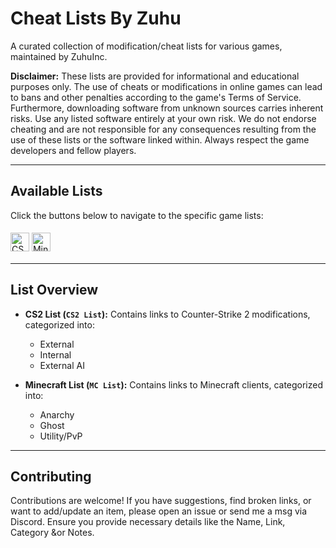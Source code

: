 # Cheat Lists By Zuhu

A curated collection of modification/cheat lists for various games, maintained by ZuhuInc.

**Disclaimer:** These lists are provided for informational and educational purposes only. The use of cheats or modifications in online games can lead to bans and other penalties according to the game's Terms of Service. Furthermore, downloading software from unknown sources carries inherent risks. Use any listed software entirely at your own risk. We do not endorse cheating and are not responsible for any consequences resulting from the use of these lists or the software linked within. Always respect the game developers and fellow players.

---

## Available Lists

Click the buttons below to navigate to the specific game lists:

<a href="https://github.com/ZuhuInc/Cheat-Lists-By-Zuhu/blob/main/CS2%20List.md" style="border: 0; display: inline-block; margin-top: 5px; margin-bottom: 5px;"> <img src="https://i.imgur.com/IdCqwSb.png" alt="CS2 Cheat List" height="30" style="vertical-align: middle;"></a>
<a href="https://github.com/ZuhuInc/Cheat-Lists-By-Zuhu/blob/main/MC%20List.md" style="border: 0; display: inline-block; margin-top: 5px; margin-bottom: 5px;"> <img src="https://i.imgur.com/Cx7vwk1.png" alt="Minecraft Cheat List" height="30" style="vertical-align: middle;"></a>

---

## List Overview

*   **CS2 List (`CS2 List`):** Contains links to Counter-Strike 2 modifications, categorized into:
    *   External
    *   Internal
    *   External AI

*   **Minecraft List (`MC List`):** Contains links to Minecraft clients, categorized into:
    *   Anarchy
    *   Ghost
    *   Utility/PvP

---

## Contributing

Contributions are welcome! If you have suggestions, find broken links, or want to add/update an item, please open an issue or send me a msg via Discord. Ensure you provide necessary details like the Name, Link, Category &or Notes.
